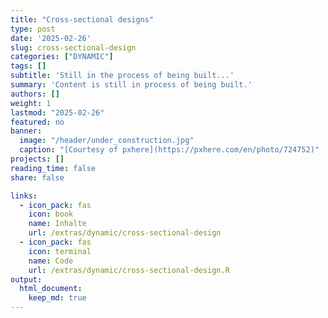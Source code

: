 ```yaml
---
title: "Cross-sectional designs" 
type: post
date: '2025-02-26'
slug: cross-sectional-design 
categories: ["DYNAMIC"] 
tags: [] 
subtitle: 'Still in the process of being built...'
summary: 'Content is still in process of being built.' 
authors: [] 
weight: 1
lastmod: "2025-02-26"
featured: no
banner: 
  image: "/header/under_construction.jpg"
  caption: "[Courtesy of pxhere](https://pxhere.com/en/photo/724752)"
projects: []
reading_time: false
share: false

links:
  - icon_pack: fas
    icon: book
    name: Inhalte
    url: /extras/dynamic/cross-sectional-design
  - icon_pack: fas
    icon: terminal
    name: Code
    url: /extras/dynamic/cross-sectional-design.R
output:
  html_document:
    keep_md: true
---
```




